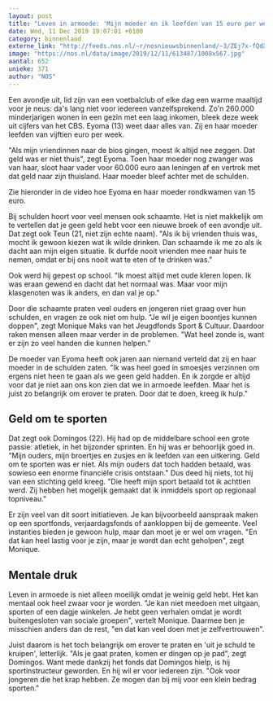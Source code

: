 ```yaml
---
layout: post
title: "Leven in armoede: 'Mijn moeder en ik leefden van 15 euro per week'"
date: Wed, 11 Dec 2019 19:07:01 +0100
category: binnenland
externe_link: "http://feeds.nos.nl/~r/nosnieuwsbinnenland/~3/ZEj7x-fQdXQ/2314322"
image: "https://nos.nl/data/image/2019/12/11/613487/1008x567.jpg"
aantal: 652
unieke: 371
author: "NOS"
---
```


<p>Een avondje uit, lid zijn van een voetbalclub of elke dag een warme maaltijd voor je neus: da's lang niet voor iedereen vanzelfsprekend. Zo'n 260.000 minderjarigen wonen in een gezin met een laag inkomen, bleek deze week uit cijfers van het CBS. Eyoma (13) weet daar alles van. Zij en haar moeder leefden van vijftien euro per week.</p>
<p>"Als mijn vriendinnen naar de bios gingen, moest ik altijd nee zeggen. Dat geld was er niet thuis", zegt Eyoma. Toen haar moeder nog zwanger was van haar, sloot haar vader voor 60.000 euro aan leningen af en vertrok met dat geld naar zijn thuisland. Haar moeder bleef achter met de schulden.</p>
<p>Zie hieronder in de video hoe Eyoma en haar moeder rondkwamen van 15 euro. </p>
<p>Bij schulden hoort voor veel mensen ook schaamte. Het is niet makkelijk om te vertellen dat je geen geld hebt voor een nieuwe broek of een avondje uit. Dat zegt ook Teun (21, niet zijn echte naam). "Als ik bij vrienden thuis was, mocht ik gewoon kiezen wat ik wilde drinken. Dan schaamde ik me zo als ik dacht aan mijn eigen situatie. Ik durfde nooit vrienden mee naar huis te nemen, omdat er bij ons nooit wat te eten of te drinken was."</p>
<p>Ook werd hij gepest op school. "Ik moest altijd met oude kleren lopen. Ik was eraan gewend en dacht dat het normaal was. Maar voor mijn klasgenoten was ik anders, en dan val je op."</p>
<p>Door die schaamte praten veel ouders en jongeren niet graag over hun schulden, en vragen ze ook niet om hulp. "Je wil je eigen boontjes kunnen doppen", zegt Monique Maks van het Jeugdfonds Sport &amp; Cultuur. Daardoor raken mensen alleen maar verder in de problemen. "Wat heel zonde is, want er zijn zo veel handen die kunnen helpen."</p>
<p>De moeder van Eyoma heeft ook jaren aan niemand verteld dat zij en haar moeder in de schulden zaten. "Ik was heel goed in smoesjes verzinnen om ergens niet heen te gaan als we geen geld hadden. En ik zorgde er altijd voor dat je niet aan ons kon zien dat we in armoede leefden. Maar het is juist zo belangrijk om erover te praten. Door dat te doen, kreeg ik hulp."</p>
<h2>Geld om te sporten</h2>
<p>Dat zegt ook Domingos (22). Hij had op de middelbare school een grote passie: atletiek, in het bijzonder sprinten. En hij was er behoorlijk goed in. "Mijn ouders, mijn broertjes en zusjes en ik leefden van een uitkering. Geld om te sporten was er niet. Als mijn ouders dat toch hadden betaald, was sowieso een enorme financiële crisis ontstaan." Dus deed hij niets, tot hij van een stichting geld kreeg. "Die heeft mijn sport betaald tot ik achttien werd. Zij hebben het mogelijk gemaakt dat ik inmiddels sport op regionaal topniveau."</p>
<p>Er zijn veel van dit soort initiatieven. Je kan bijvoorbeeld aanspraak maken op een sportfonds, verjaardagsfonds of aankloppen bij de gemeente. Veel instanties bieden je gewoon hulp, maar dan moet je er wel om vragen. "En dat kan heel lastig voor je zijn, maar je wordt dan echt geholpen", zegt Monique.</p>
<h2>Mentale druk</h2>
<p>Leven in armoede is niet alleen moeilijk omdat je weinig geld hebt. Het kan mentaal ook heel zwaar voor je worden. "Je kan niet meedoen met uitgaan, sporten of een dagje winkelen. Je hebt geen verhalen omdat je wordt buitengesloten van sociale groepen", vertelt Monique. Daarmee ben je misschien anders dan de rest, "en dat kan veel doen met je zelfvertrouwen".</p>
<p>Juist daarom is het toch belangrijk om erover te praten en 'uit je schuld te kruipen', letterlijk. "Als je gaat praten, komen er dingen op je pad", zegt Domingos. Want mede dankzij het fonds dat Domingos hielp, is hij sportinstructeur geworden. En hij wil er voor iedereen zijn. "Ook voor jongeren die het krap hebben. Ze mogen dan bij mij voor een klein bedrag sporten."</p><img src="http://feeds.feedburner.com/~r/nosnieuwsbinnenland/~4/ZEj7x-fQdXQ" height="1" width="1" alt=""/>

